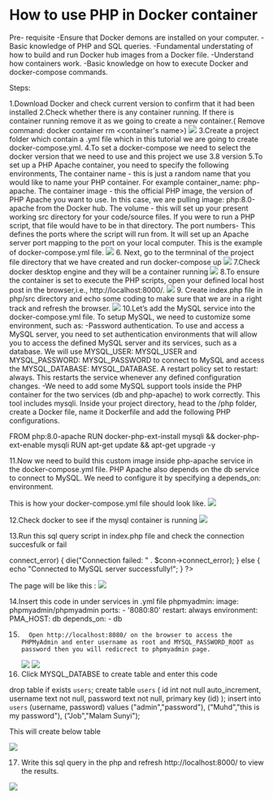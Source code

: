 # How to use PHP in Docker container
Pre- requisite 
-Ensure that Docker demons are installed on your computer.
-Basic knowledge of PHP and SQL queries.
-Fundamental understating of how to build and run Docker hub images from a Docker file.
-Understand how containers work.
-Basic knowledge on how to execute Docker and docker-compose commands.

Steps:

1.Download Docker and check current version to confirm that it had been installed
2.Check whether there is any container running. If there is container running remove it as we going to create a new container.( Remove command: docker container rm <container's name>)
![](gp/Windows%20PowerShell%2019_6_2022%207_15_40%20PM.png)
3.Create a project folder which contain a .yml file which in this tutorial we are going to create docker-compose.yml.
4.To set a docker-compose we need to select the docker version that we need to use and this project we use 3.8 version
5.To set up a PHP Apache container, you need to specify the following environments,
The container name - this is just a random name that you would like to name your PHP container.
For example container_name: php-apache.
The container image - this the official PHP image, the version of PHP Apache you want to use. In this case, we are pulling image: php:8.0-apache from the Docker hub.
The volume - this will set up your present working src directory for your code/source files. If you were to run a PHP script, that file would have to be in that directory.
The port numbers- This defines the ports where the script will run from. It will set up an Apache server port mapping to the port on your local computer.
This is the example of  docker-compose.yml file.
![](gp/docker-compose.yml%20-%20Docker_project%20-%20Visual%20Studio%20Code%2019_6_2022%207_29_42%20PM.png)
6. Next, go to the termninal of the  project file directory that we have created and run  docker-compose up
![](gp/Windows%20PowerShell%2018_6_2022%206_07_10%20P)
7.Check docker desktop  engine and they will be a container running
![](gp/Containers%20-%20Docker%20Desktop%2018_6_2022%206_07_45%20PM.png)
8.To ensure the container is set to execute the PHP scripts, open your defined local host post in the browser,i.e., http://localhost:8000/.
![](gp/403%20Forbidden%20-%20Google%20Chrome%2018_6_2022%206_08_44%20PM.png)
9. Create index.php file in php/src directory and echo some coding to make sure that we are in a right track and refresh the browser.
  ![](gp/403%20Forbidden%20-%20Google%20Chrome%2018_6_2022%206_10_47%20PM.png)
10.Let’s add the MySQL service into the docker-compose.yml file. To setup MySQL, we need to customize some environment, such as:
-Password authentication. To use and access a MySQL server, you need to set authentication environments that will allow you to access the defined MySQL server and its services, such as a database. We will use MYSQL_USER: MYSQL_USER and MYSQL_PASSWORD: MYSQL_PASSWORD to connect to MySQL and access the MYSQL_DATABASE: MYSQL_DATABASE.
A restart policy set to restart: always. This restarts the service whenever any defined configuration changes.
-We need to add some MySQL support tools inside the PHP container for the two services (db and php-apache) to work correctly. This tool includes mysqli. Inside your project directory, head to the /php folder, create a Docker file, name it Dockerfile and add the following PHP configurations.

FROM php:8.0-apache
RUN docker-php-ext-install mysqli && docker-php-ext-enable mysqli
RUN apt-get update && apt-get upgrade -y

11.Now we need to build this custom image inside php-apache service in the docker-compose.yml file. PHP Apache also depends on the db service to connect to MySQL. We need to configure it by specifying a depends_on: environment.

This is how your docker-compose.yml file should look like.
 ![](gp/docker-compose.yml%20-%20Docker_project%20-%20Visual%20Studio%20Code%2019_6_2022%2011_14_30%20PM.png)
 
 12.Check docker to see if the mysql container is running
 ![](gp/Containers%20-%20Docker%20Desktop%2018_6_2022%206_42_47%20PM.png)
 
 13.Run this sql query script in index.php file and check the connection succesfulk or fail

<?php
//These are the defined authentication environment in the db service

// The MySQL service named in the docker-compose.yml.
$host = 'db';

// Database use name
$user = 'MYSQL_USER';

//database user password
$pass = 'MYSQL_PASSWORD';

// check the MySQL connection status
$conn = new mysqli($host, $user, $pass);
if ($conn->connect_error) {
    die("Connection failed: " . $conn->connect_error);
} else {
    echo "Connected to MySQL server successfully!";
}
?>

The  page will be like this :
 ![](gp/PHP%20Websites%20using%20Docker%20Containers%20with%20PHP%20Apache%20and%20MySQL%20_%20Engineering%20Education%20(EngEd)%20Program%20_%20Section%20-%20Google%20Chrome%2018_6_2022%206_44_19%20PM.png)

14.Insert this code in under services in .yml file
phpmyadmin:
    image: phpmyadmin/phpmyadmin
    ports:
        - '8080:80'
    restart: always
    environment:
        PMA_HOST: db
    depends_on:
        - db
        
15.       Open http://localhost:8080/ on the browser to access the PHPMyAdmin and enter username as root and MYSQL_PASSWORD_ROOT as password then you will redicrect to phpmyadmin page.
     ![](gp/phpMyAdmin%20-%20Google%20Chrome%2019_6_2022%2012_50_57%20AM.png)
     ![](gp/phpMyAdmin%20-%20Google%20Chrome%2019_6_2022%2012_51_25%20AM.png)
16.   Click MYSQL_DATABSE  to create table and enter this code 
   
   drop table if exists `users`;
   create table `users` (
   id int not null auto_increment,
   username text not null,
   password text not null,
  primary key (id)
 );
insert into `users` (username, password) values
    ("admin","password"),
    ("Muhd","this is my password"),
    ("Job","Malam Sunyi");   
    
   This will create below table 
    
   ![](gp/phpMyAdmin%20-%20Google%20Chrome%2019_6_2022%2012_56_38%20AM.png)

17. Write this sql query in the php and  refresh http://localhost:8000/ to view the results.
 
 ![](gp/localhost_8000%20-%20Google%20Chrome%2019_6_2022%2012_59_33%20AM.png)


